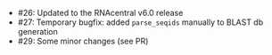 * #26: Updated to the RNAcentral v6.0 release
* #27: Temporary bugfix: added `parse_seqids` manually to BLAST db generation
* #29: Some minor changes (see PR)
